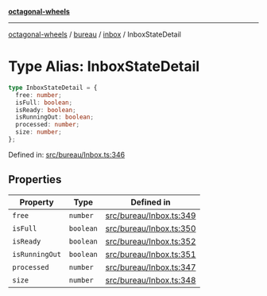 [**octagonal-wheels**](../../../../../../README.md)

***

[octagonal-wheels](../../../../../../globals.md) / [bureau](../../../README.md) / [inbox](../README.md) / InboxStateDetail

# Type Alias: InboxStateDetail

```ts
type InboxStateDetail = {
  free: number;
  isFull: boolean;
  isReady: boolean;
  isRunningOut: boolean;
  processed: number;
  size: number;
};
```

Defined in: [src/bureau/Inbox.ts:346](https://github.com/vrtmrz/octagonal-wheels/blob/main/src/bureau/Inbox.ts#L346)

## Properties

| Property | Type | Defined in |
| ------ | ------ | ------ |
| <a id="free"></a> `free` | `number` | [src/bureau/Inbox.ts:349](https://github.com/vrtmrz/octagonal-wheels/blob/main/src/bureau/Inbox.ts#L349) |
| <a id="isfull"></a> `isFull` | `boolean` | [src/bureau/Inbox.ts:350](https://github.com/vrtmrz/octagonal-wheels/blob/main/src/bureau/Inbox.ts#L350) |
| <a id="isready"></a> `isReady` | `boolean` | [src/bureau/Inbox.ts:352](https://github.com/vrtmrz/octagonal-wheels/blob/main/src/bureau/Inbox.ts#L352) |
| <a id="isrunningout"></a> `isRunningOut` | `boolean` | [src/bureau/Inbox.ts:351](https://github.com/vrtmrz/octagonal-wheels/blob/main/src/bureau/Inbox.ts#L351) |
| <a id="processed"></a> `processed` | `number` | [src/bureau/Inbox.ts:347](https://github.com/vrtmrz/octagonal-wheels/blob/main/src/bureau/Inbox.ts#L347) |
| <a id="size"></a> `size` | `number` | [src/bureau/Inbox.ts:348](https://github.com/vrtmrz/octagonal-wheels/blob/main/src/bureau/Inbox.ts#L348) |
